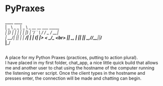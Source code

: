 # PyPraxes
____           ____                          <br>
|  _ \ _   _   |  _ \ _ __ __ ___  _____  ___<br>
| |_) | | | |  | |_) | '__/ _` \ \/ / _ \/ __|<br>
|  __/| |_| |  |  __/| | | (_| |>  <  __/\__ \<br>
|_|    \__, |  |_|   |_|  \__,_/_/\_\___||___/<br>
       |___/<br>
<br>

A place for my Python Praxes (practices, putting to action plural).
<br>
I have placed in my first folder, chat_app, a nice little quick build that allows me and another user to chat using the hostname of the computer running the listening server script. Once the client types in the hostname and presses enter, the connection will be made and chatting can begin.
